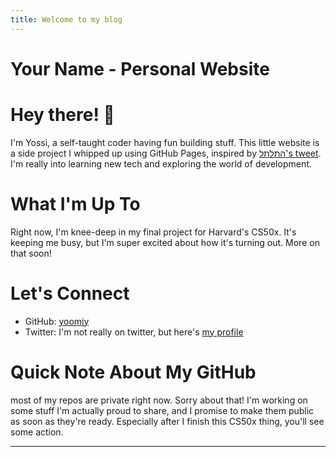 ```yaml
---
title: Welcome to my blog
---
```

# Your Name - Personal Website

# Hey there! 👋

I'm Yossi, a self-taught coder having fun building stuff. This little website is a side project I whipped up using GitHub Pages, inspired by [התלתל's tweet](https://x.com/taltimes2/status/1875879963393413514?mx=2). I'm really into learning new tech and exploring the world of development.

# What I'm Up To

Right now, I'm knee-deep in my final project for Harvard's CS50x. It's keeping me busy, but I'm super excited about how it's turning out. More on that soon!

# Let's Connect

- GitHub: [yoomiy](https://github.com/yoomiy)
- Twitter: I'm not really on twitter, but here's [my profile](https://twitter.com/seferontw)

# Quick Note About My GitHub

most of my repos are private right now. Sorry about that! I'm working on some stuff I'm actually proud to share, and I promise to make them public as soon as they're ready. Especially after I finish this CS50x thing, you'll see some action. 

---
